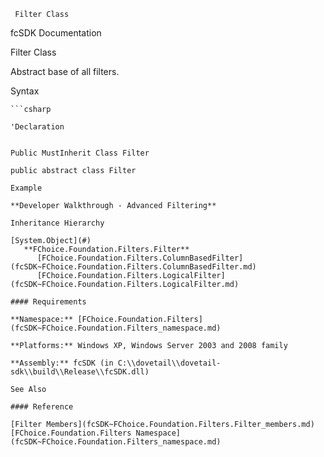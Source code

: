 ﻿     Filter Class                                                   

fcSDK Documentation

Filter Class

Abstract base of all filters.

Syntax

```vbnet
```csharp

'Declaration
 

Public MustInherit Class Filter 

public abstract class Filter 

Example

**Developer Walkthrough - Advanced Filtering**

Inheritance Hierarchy

[System.Object](#)  
   **FChoice.Foundation.Filters.Filter**  
      [FChoice.Foundation.Filters.ColumnBasedFilter](fcSDK~FChoice.Foundation.Filters.ColumnBasedFilter.md)  
      [FChoice.Foundation.Filters.LogicalFilter](fcSDK~FChoice.Foundation.Filters.LogicalFilter.md)  

#### Requirements

**Namespace:** [FChoice.Foundation.Filters](fcSDK~FChoice.Foundation.Filters_namespace.md)

**Platforms:** Windows XP, Windows Server 2003 and 2008 family

**Assembly:** fcSDK (in C:\\dovetail\\dovetail-sdk\\build\\Release\\fcSDK.dll)

See Also

#### Reference

[Filter Members](fcSDK~FChoice.Foundation.Filters.Filter_members.md)  
[FChoice.Foundation.Filters Namespace](fcSDK~FChoice.Foundation.Filters_namespace.md)